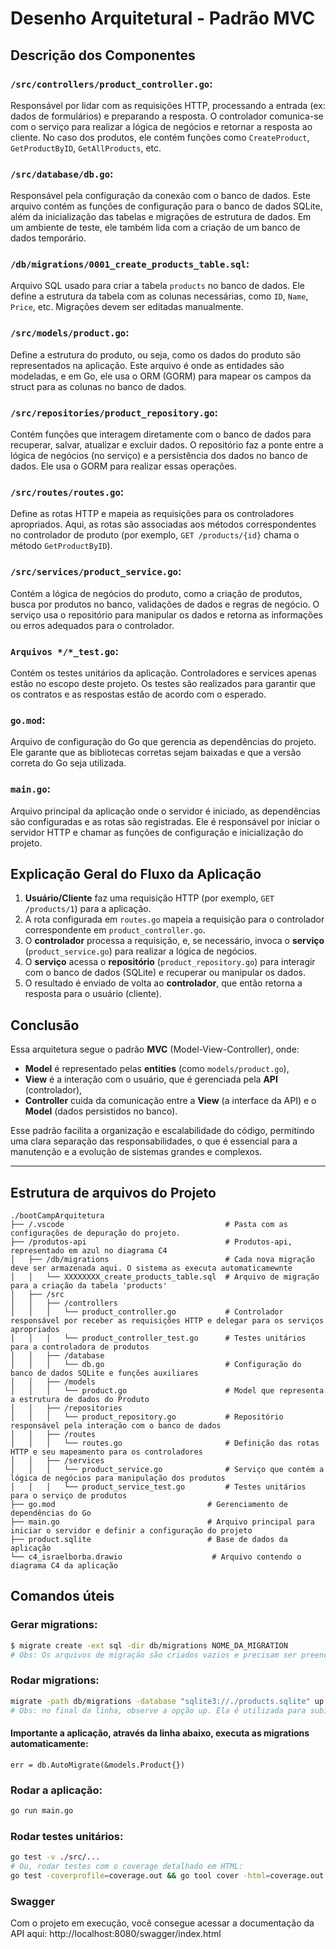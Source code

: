 # Desenho Arquitetural - Padrão MVC

## Descrição dos Componentes

### `/src/controllers/product_controller.go`:
Responsável por lidar com as requisições HTTP, processando a entrada (ex: dados de formulários) e preparando a resposta. O controlador comunica-se com o serviço para realizar a lógica de negócios e retornar a resposta ao cliente. No caso dos produtos, ele contém funções como `CreateProduct`, `GetProductByID`, `GetAllProducts`, etc.

### `/src/database/db.go`:
Responsável pela configuração da conexão com o banco de dados. Este arquivo contém as funções de configuração para o banco de dados SQLite, além da inicialização das tabelas e migrações de estrutura de dados. Em um ambiente de teste, ele também lida com a criação de um banco de dados temporário.

### `/db/migrations/0001_create_products_table.sql`:
Arquivo SQL usado para criar a tabela `products` no banco de dados. Ele define a estrutura da tabela com as colunas necessárias, como `ID`, `Name`, `Price`, etc. Migrações devem ser editadas manualmente.

### `/src/models/product.go`:
Define a estrutura do produto, ou seja, como os dados do produto são representados na aplicação. Este arquivo é onde as entidades são modeladas, e em Go, ele usa o ORM (GORM) para mapear os campos da struct para as colunas no banco de dados.

### `/src/repositories/product_repository.go`:
Contém funções que interagem diretamente com o banco de dados para recuperar, salvar, atualizar e excluir dados. O repositório faz a ponte entre a lógica de negócios (no serviço) e a persistência dos dados no banco de dados. Ele usa o GORM para realizar essas operações.

### `/src/routes/routes.go`:
Define as rotas HTTP e mapeia as requisições para os controladores apropriados. Aqui, as rotas são associadas aos métodos correspondentes no controlador de produto (por exemplo, `GET /products/{id}` chama o método `GetProductByID`).

### `/src/services/product_service.go`:
Contém a lógica de negócios do produto, como a criação de produtos, busca por produtos no banco, validações de dados e regras de negócio. O serviço usa o repositório para manipular os dados e retorna as informações ou erros adequados para o controlador.

### `Arquivos */*_test.go`:
Contém os testes unitários da aplicação. Controladores e services apenas estão no escopo deste projeto. Os testes são realizados para garantir que os contratos e as respostas estão de acordo com o esperado.

### `go.mod`:
Arquivo de configuração do Go que gerencia as dependências do projeto. Ele garante que as bibliotecas corretas sejam baixadas e que a versão correta do Go seja utilizada.

### `main.go`:
Arquivo principal da aplicação onde o servidor é iniciado, as dependências são configuradas e as rotas são registradas. Ele é responsável por iniciar o servidor HTTP e chamar as funções de configuração e inicialização do projeto.

## Explicação Geral do Fluxo da Aplicação

1. **Usuário/Cliente** faz uma requisição HTTP (por exemplo, `GET /products/1`) para a aplicação.
2. A rota configurada em `routes.go` mapeia a requisição para o controlador correspondente em `product_controller.go`.
3. O **controlador** processa a requisição, e, se necessário, invoca o **serviço** (`product_service.go`) para realizar a lógica de negócios.
4. O **serviço** acessa o **repositório** (`product_repository.go`) para interagir com o banco de dados (SQLite) e recuperar ou manipular os dados.
5. O resultado é enviado de volta ao **controlador**, que então retorna a resposta para o usuário (cliente).

## Conclusão
Essa arquitetura segue o padrão **MVC** (Model-View-Controller), onde:
- **Model** é representado pelas **entities** (como `models/product.go`),
- **View** é a interação com o usuário, que é gerenciada pela **API** (controlador),
- **Controller** cuida da comunicação entre a **View** (a interface da API) e o **Model** (dados persistidos no banco).

Esse padrão facilita a organização e escalabilidade do código, permitindo uma clara separação das responsabilidades, o que é essencial para a manutenção e a evolução de sistemas grandes e complexos.

---

## Estrutura de arquivos do Projeto

```plaintext
./bootCampArquitetura
├── /.vscode                                    # Pasta com as configurações de depuração do projeto.
├── /produtos-api                               # Produtos-api, representado em azul no diagrama C4
│   ├── /db/migrations                          # Cada nova migração deve ser armazenada aqui. O sistema as executa automaticamewnte
│   │   └── XXXXXXXX_create_products_table.sql  # Arquivo de migração para a criação da tabela 'products'
│   ├── /src
│   │   ├── /controllers
│   │   │   └── product_controller.go           # Controlador responsável por receber as requisições HTTP e delegar para os serviços apropriados
│   │   │   └── product_controller_test.go      # Testes unitários para a controladora de produtos
│   │   ├── /database
│   │   │   └── db.go                           # Configuração do banco de dados SQLite e funções auxiliares
│   │   ├── /models
│   │   │   └── product.go                      # Model que representa a estrutura de dados do Produto
│   │   ├── /repositories
│   │   │   └── product_repository.go           # Repositório responsável pela interação com o banco de dados
│   │   ├── /routes
│   │   │   └── routes.go                       # Definição das rotas HTTP e seu mapeamento para os controladores
│   │   ├── /services
│   │   │   └── product_service.go              # Serviço que contém a lógica de negócios para manipulação dos produtos
│   │   │   └── product_service_test.go         # Testes unitários para o serviço de produtos
├── go.mod                                  # Gerenciamento de dependências do Go
├── main.go                                 # Arquivo principal para iniciar o servidor e definir a configuração do projeto
├── product.sqlite                          # Base de dados da aplicação
└── c4_israelborba.drawio                    # Arquivo contendo o diagrama C4 da aplicação

```

## Comandos úteis

### Gerar migrations:
```sh
$ migrate create -ext sql -dir db/migrations NOME_DA_MIGRATION
# Obs: Os arquivos de migração são criados vazios e precisam ser preenchidos com o SQL desejado.
```
### Rodar migrations:
```sh 
migrate -path db/migrations -database "sqlite3://./products.sqlite" up
# Obs: no final da linha, observe a opção up. Ela é utilizada para subir as alterações. Caso seja necessário desfazer, basta substituir up por down.
```
#### Importante a aplicação, através da linha abaixo, executa as migrations automaticamente:
```golang
err = db.AutoMigrate(&models.Product{})
```

### Rodar a aplicação:
```sh
go run main.go
```

### Rodar testes unitários:
```sh
go test -v ./src/...
# Ou, rodar testes com o coverage detalhado em HTML:
go test -coverprofile=coverage.out && go tool cover -html=coverage.out
```

### Swagger
Com o projeto em execução, você consegue acessar a documentação da API aqui: http://localhost:8080/swagger/index.html
